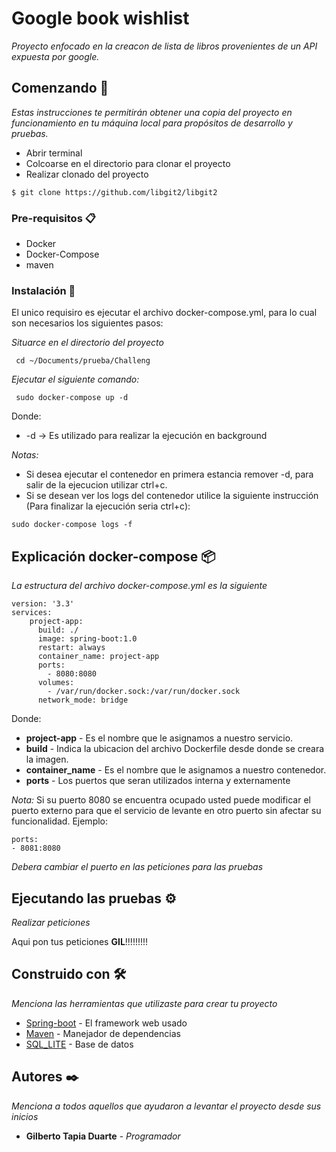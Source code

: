 # Google book wishlist

_Proyecto enfocado en la creacon de lista de libros provenientes de un API expuesta por google._

## Comenzando 🚀

_Estas instrucciones te permitirán obtener una copia del proyecto en funcionamiento en tu máquina local para propósitos de desarrollo y pruebas._

* Abrir terminal
* Colcoarse en el directorio para clonar el proyecto
* Realizar clonado del proyecto

```
$ git clone https://github.com/libgit2/libgit2
```

### Pre-requisitos 📋

* Docker
* Docker-Compose
* maven

### Instalación 🔧

El unico requisiro es ejecutar el archivo docker-compose.yml, para lo cual son necesarios los siguientes pasos:

_Situarce en el directorio del proyecto_

```
 cd ~/Documents/prueba/Challeng 
```

_Ejecutar el siguiente comando:_

```
 sudo docker-compose up -d
```

Donde: 

* -d -> Es utilizado para realizar la ejecución en background


_*Notas:*_

* Si desea ejecutar el contenedor en primera estancia remover -d, para salir de la ejecucion utilizar ctrl+c.
* Si se desean ver los logs del contenedor utilice la siguiente instrucción (Para finalizar la ejecución seria ctrl+c):
```
sudo docker-compose logs -f
```

## Explicación docker-compose 📦

_La estructura del archivo docker-compose.yml es la siguiente_

```
version: '3.3'
services:
    project-app:
      build: ./
      image: spring-boot:1.0
      restart: always
      container_name: project-app
      ports:
        - 8080:8080
      volumes: 
        - /var/run/docker.sock:/var/run/docker.sock
      network_mode: bridge
```

Donde:

* **project-app** - Es el nombre que le asignamos a nuestro servicio.
* **build** - Indica la ubicacion del archivo Dockerfile desde donde se creara la imagen.
* **container_name** - Es el nombre que le asignamos a nuestro contenedor.
* **ports** - Los puertos que seran utilizados interna y externamente

_Nota:_ Si su puerto 8080 se encuentra ocupado usted puede modificar el puerto externo para que el servicio de levante en otro puerto sin afectar su funcionalidad. Ejemplo:

```
ports:
- 8081:8080
```

_Debera cambiar el puerto en las peticiones para las pruebas_

## Ejecutando las pruebas ⚙️

_Realizar peticiones_

Aqui pon tus peticiones **GIL**!!!!!!!!!


## Construido con 🛠️

_Menciona las herramientas que utilizaste para crear tu proyecto_

* [Spring-boot](http://www.dropwizard.io/1.0.2/docs/) - El framework web usado
* [Maven](https://maven.apache.org/) - Manejador de dependencias
* [SQL_LITE](https://rometools.github.io/rome/) - Base de datos


## Autores ✒️

_Menciona a todos aquellos que ayudaron a levantar el proyecto desde sus inicios_

* **Gilberto Tapia Duarte** - *Programador* 